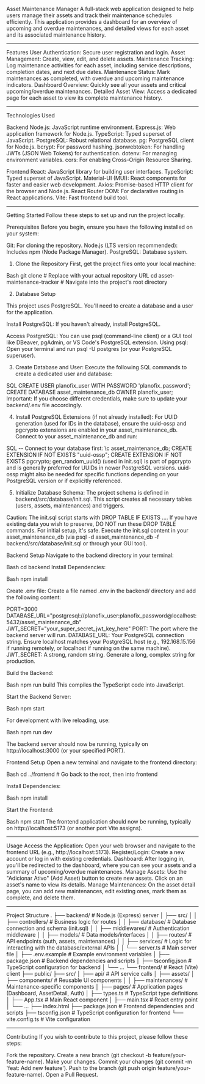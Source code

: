 Asset Maintenance Manager
A full-stack web application designed to help users manage their assets and track their maintenance schedules efficiently. This application provides a dashboard for an overview of upcoming and overdue maintenances, and detailed views for each asset and its associated maintenance history.

---

Features
User Authentication: Secure user registration and login.
Asset Management: Create, view, edit, and delete assets.
Maintenance Tracking: Log maintenance activities for each asset, including service descriptions, completion dates, and next due dates.
Maintenance Status: Mark maintenances as completed, with overdue and upcoming maintenance indicators.
Dashboard Overview: Quickly see all your assets and critical upcoming/overdue maintenances.
Detailed Asset View: Access a dedicated page for each asset to view its complete maintenance history.

---

Technologies Used

Backend
Node.js: JavaScript runtime environment.
Express.js: Web application framework for Node.js.
TypeScript: Typed superset of JavaScript.
PostgreSQL: Robust relational database.
pg: PostgreSQL client for Node.js.
bcrypt: For password hashing.
jsonwebtoken: For handling JWTs (JSON Web Tokens) for authentication.
dotenv: For managing environment variables.
cors: For enabling Cross-Origin Resource Sharing.

Frontend
React: JavaScript library for building user interfaces.
TypeScript: Typed superset of JavaScript.
Material-UI (MUI): React components for faster and easier web development.
Axios: Promise-based HTTP client for the browser and Node.js.
React Router DOM: For declarative routing in React applications.
Vite: Fast frontend build tool.

---

Getting Started
Follow these steps to set up and run the project locally.

Prerequisites
Before you begin, ensure you have the following installed on your system:

Git: For cloning the repository.
Node.js (LTS version recommended): Includes npm (Node Package Manager).
PostgreSQL: Database system.

1. Clone the Repository
   First, get the project files onto your local machine:

Bash
git clone <repository-url> # Replace with your actual repository URL
cd asset-maintenance-tracker # Navigate into the project's root directory

2. Database Setup

This project uses PostgreSQL. You'll need to create a database and a user for the application.

Install PostgreSQL: If you haven't already, install PostgreSQL.

Access PostgreSQL: You can use psql (command-line client) or a GUI tool like DBeaver, pgAdmin, or VS Code's PostgreSQL extension.
Using psql: Open your terminal and run psql -U postgres (or your PostgreSQL superuser).

3. Create Database and User:
   Execute the following SQL commands to create a dedicated user and database:

SQL
CREATE USER planofix_user WITH PASSWORD 'planofix_password';
CREATE DATABASE asset_maintenance_db OWNER planofix_user;
Important: If you choose different credentials, make sure to update your backend/.env file accordingly.

4. Install PostgreSQL Extensions (if not already installed):
   For UUID generation (used for IDs in the database), ensure the uuid-ossp and pgcrypto extensions are enabled in your asset_maintenance_db. Connect to your asset_maintenance_db and run:

SQL
-- Connect to your database first: \c asset_maintenance_db;
CREATE EXTENSION IF NOT EXISTS "uuid-ossp";
CREATE EXTENSION IF NOT EXISTS pgcrypto;
gen_random_uuid() (used in init.sql) is part of pgcrypto and is generally preferred for UUIDs in newer PostgreSQL versions. uuid-ossp might also be needed for specific functions depending on your PostgreSQL version or if explicitly referenced.

5. Initialize Database Schema:
   The project schema is defined in backend/src/database/init.sql. This script creates all necessary tables (users, assets, maintenances) and triggers.

Caution: The init.sql script starts with DROP TABLE IF EXISTS .... If you have existing data you wish to preserve, DO NOT run these DROP TABLE commands. For initial setup, it's safe.
Execute the init.sql content in your asset_maintenance_db (via psql -d asset_maintenance_db -f backend/src/database/init.sql or through your GUI tool).

Backend Setup
Navigate to the backend directory in your terminal:

Bash
cd backend
Install Dependencies:

Bash
npm install

Create .env file:
Create a file named .env in the backend/ directory and add the following content:

PORT=3000
DATABASE_URL="postgresql://planofix_user:planofix_password@localhost:5432/asset_maintenance_db"
JWT_SECRET="your_super_secret_jwt_key_here"
PORT: The port where the backend server will run.
DATABASE_URL: Your PostgreSQL connection string. Ensure localhost matches your PostgreSQL host (e.g., 192.168.15.156 if running remotely, or localhost if running on the same machine).
JWT_SECRET: A strong, random string. Generate a long, complex string for production.

Build the Backend:

Bash
npm run build
This compiles the TypeScript code into JavaScript.

Start the Backend Server:

Bash
npm start

For development with live reloading, use:

Bash
npm run dev

The backend server should now be running, typically on http://localhost:3000 (or your specified PORT).

Frontend Setup
Open a new terminal and navigate to the frontend directory:

Bash
cd ../frontend # Go back to the root, then into frontend

Install Dependencies:

Bash
npm install

Start the Frontend:

Bash
npm start
The frontend application should now be running, typically on http://localhost:5173 (or another port Vite assigns).

---

Usage
Access the Application: Open your web browser and navigate to the frontend URL (e.g., http://localhost:5173).
Register/Login: Create a new account or log in with existing credentials.
Dashboard: After logging in, you'll be redirected to the dashboard, where you can see your assets and a summary of upcoming/overdue maintenances.
Manage Assets: Use the "Adicionar Ativo" (Add Asset) button to create new assets. Click on an asset's name to view its details.
Manage Maintenances: On the asset detail page, you can add new maintenances, edit existing ones, mark them as complete, and delete them.

---

Project Structure
.
├── backend/ # Node.js (Express) server
│ ├── src/
│ │ ├── controllers/ # Business logic for routes
│ │ ├── database/ # Database connection and schema (init.sql)
│ │ ├── middlewares/ # Authentication middleware
│ │ ├── models/ # Data models/interfaces
│ │ ├── routes/ # API endpoints (auth, assets, maintenances)
│ │ ├── services/ # Logic for interacting with the database/external APIs
│ │ └── server.ts # Main server file
│ ├── .env.example # Example environment variables
│ ├── package.json # Backend dependencies and scripts
│ ├── tsconfig.json # TypeScript configuration for backend
│ └── ...
└── frontend/ # React (Vite) client
├── public/
├── src/
│ ├── api/ # API service calls
│ ├── assets/
│ ├── components/ # Reusable UI components
│ │ ├── maintenances/ # Maintenance-specific components
│ ├── pages/ # Application pages (Dashboard, AssetDetail, Auth)
│ ├── types.ts # TypeScript type definitions
│ ├── App.tsx # Main React component
│ ├── main.tsx # React entry point
│ └── ...
├── index.html
├── package.json # Frontend dependencies and scripts
├── tsconfig.json # TypeScript configuration for frontend
└── vite.config.ts # Vite configuration

---

Contributing
If you wish to contribute to this project, please follow these steps:

Fork the repository.
Create a new branch (git checkout -b feature/your-feature-name).
Make your changes.
Commit your changes (git commit -m 'feat: Add new feature').
Push to the branch (git push origin feature/your-feature-name).
Open a Pull Request.
